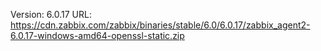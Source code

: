 Version: 6.0.17
URL: https://cdn.zabbix.com/zabbix/binaries/stable/6.0/6.0.17/zabbix_agent2-6.0.17-windows-amd64-openssl-static.zip
